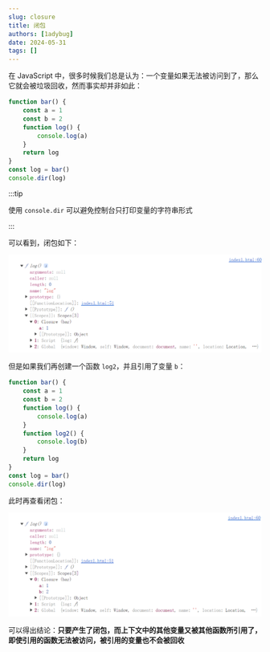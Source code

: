 ```yaml
---
slug: closure
title: 闭包
authors: [1adybug]
date: 2024-05-31
tags: []
---
```


在 JavaScript 中，很多时候我们总是认为：一个变量如果无法被访问到了，那么它就会被垃圾回收，然而事实却并非如此：

```TypeScript
function bar() {
    const a = 1
    const b = 2
    function log() {
        console.log(a)
    }
    return log
}
const log = bar()
console.dir(log)
```

:::tip

使用 `console.dir` 可以避免控制台只打印变量的字符串形式

:::

可以看到，闭包如下：

![01](./images/01.png)

但是如果我们再创建一个函数 `log2`，并且引用了变量 `b`：

```TypeScript
function bar() {
    const a = 1
    const b = 2
    function log() {
        console.log(a)
    }
    function log2() {
        console.log(b)
    }
    return log
}
const log = bar()
console.dir(log)
```

此时再查看闭包：

![02](./images/02.png)

可以得出结论：**只要产生了闭包，而上下文中的其他变量又被其他函数所引用了，即使引用的函数无法被访问，被引用的变量也不会被回收**
